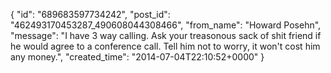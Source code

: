  {
   "id": "689683597734242",
   "post_id": "462493170453287_490608044308466",
   "from_name": "Howard Posehn",
   "message": "I have 3 way calling. Ask your treasonous sack of shit friend if he would agree to a conference call. Tell him not to worry, it won't cost him any money.",
   "created_time": "2014-07-04T22:10:52+0000"
 }

